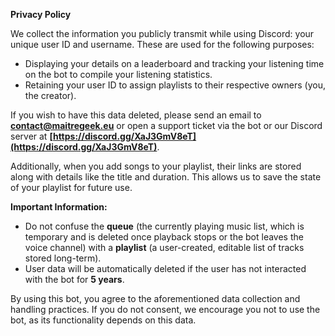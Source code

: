 **Privacy Policy**  

We collect the information you publicly transmit while using Discord: your unique user ID and username. These are used for the following purposes:  
- Displaying your details on a leaderboard and tracking your listening time on the bot to compile your listening statistics.  
- Retaining your user ID to assign playlists to their respective owners (you, the creator).  

If you wish to have this data deleted, please send an email to **contact@maitregeek.eu** or open a support ticket via the bot or our Discord server at **[https://discord.gg/XaJ3GmV8eT](https://discord.gg/XaJ3GmV8eT)**.  

Additionally, when you add songs to your playlist, their links are stored along with details like the title and duration. This allows us to save the state of your playlist for future use.  

**Important Information:**  
- Do not confuse the **queue** (the currently playing music list, which is temporary and is deleted once playback stops or the bot leaves the voice channel) with a **playlist** (a user-created, editable list of tracks stored long-term).  
- User data will be automatically deleted if the user has not interacted with the bot for **5 years**.  

By using this bot, you agree to the aforementioned data collection and handling practices. If you do not consent, we encourage you not to use the bot, as its functionality depends on this data.  
